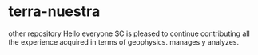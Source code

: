 # terra-nuestra
other repository
Hello everyone
SC is pleased to continue contributing all the experience acquired in terms of geophysics. manages y analyzes.
